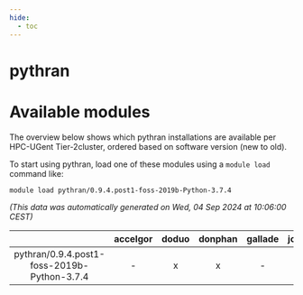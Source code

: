 ```yaml
---
hide:
  - toc
---
```


pythran
=======

# Available modules


The overview below shows which pythran installations are available per HPC-UGent Tier-2cluster, ordered based on software version (new to old).

To start using pythran, load one of these modules using a `module load` command like:

```shell
module load pythran/0.9.4.post1-foss-2019b-Python-3.7.4
```

*(This data was automatically generated on Wed, 04 Sep 2024 at 10:06:00 CEST)*  

| |accelgor|doduo|donphan|gallade|joltik|shinx|skitty|
| :---: | :---: | :---: | :---: | :---: | :---: | :---: | :---: |
|pythran/0.9.4.post1-foss-2019b-Python-3.7.4|-|x|x|-|x|-|x|
